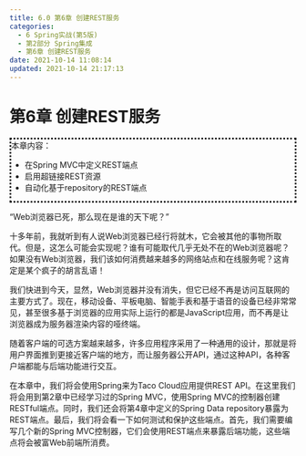 ```yaml
---
title: 6.0 第6章 创建REST服务
categories: 
  - 6 Spring实战(第5版)
  - 第2部分 Spring集成
  - 第6章 创建REST服务
date: 2021-10-14 11:08:14
updated: 2021-10-14 21:17:13
---
```

# 第6章 创建REST服务

<div style=" border-style:dotted;">本章内容：<ul><li>在Spring MVC中定义REST端点</li><li>启用超链接REST资源</li><li>自动化基于repository的REST端点</li></ul></div>

“Web浏览器已死，那么现在是谁的天下呢？”

十多年前，我就听到有人说Web浏览器已经行将就木，它会被其他的事物所取代。但是，这怎么可能会实现呢？谁有可能取代几乎无处不在的Web浏览器呢？如果没有Web浏览器，我们该如何消费越来越多的网络站点和在线服务呢？这肯定是某个疯子的胡言乱语！

我们快进到今天，显然，Web浏览器并没有消失，但它已经不再是访问互联网的主要方式了。现在，移动设备、平板电脑、智能手表和基于语音的设备已经非常常见，甚至很多基于浏览器的应用实际上运行的都是JavaScript应用，而不再是让浏览器成为服务器渲染内容的哑终端。

随着客户端的可选方案越来越多，许多应用程序采用了一种通用的设计，那就是将用户界面推到更接近客户端的地方，而让服务器公开API，通过这种API，各种客户端都能与后端功能进行交互。

在本章中，我们将会使用Spring来为Taco Cloud应用提供REST API。在这里我们将会用到第2章中已经学习过的Spring MVC，使用Spring MVC的控制器创建RESTful端点。同时，我们还会将第4章中定义的Spring Data repository暴露为REST端点。最后，我们将会看一下如何测试和保护这些端点。首先，我们需要编写几个新的Spring MVC控制器，它们会使用REST端点来暴露后端功能，这些端点将会被富Web前端所消费。

